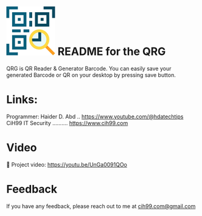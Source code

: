![Logo](https://raw.githubusercontent.com/CiH99ITSecurity/QRG-Barcode/refs/heads/main/QRGBarcode.png)
README for the QRG
===========================
QRG is QR Reader & Generator Barcode. You can easily save your generated Barcode or QR on your desktop by pressing save button.

Links:
======
Programmer: Haider D. Abd .. https://www.youtube.com/@hdatechtips
CiH99 IT Security .......... https://www.cih99.com

Video
=========
🔗 Project video: https://youtu.be/UnGa0091QOo

Feedback
==========
If you have any feedback, please reach out to me at cih99.com@gmail.com
